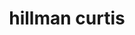 ---
title: "hillman curtis"
id: tag.id
permalink: "/tags/hillman%20curtis"
videos: [50,51,363,533,832,1336,1337]
---